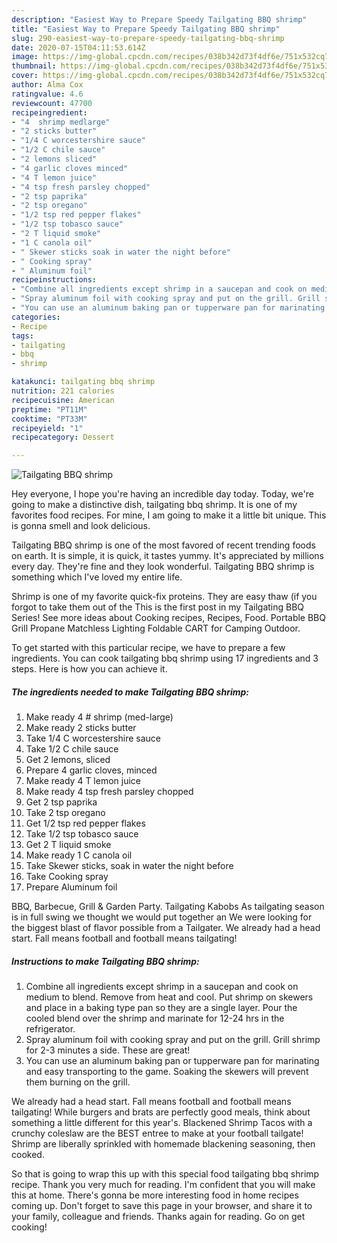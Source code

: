 ```yaml
---
description: "Easiest Way to Prepare Speedy Tailgating BBQ shrimp"
title: "Easiest Way to Prepare Speedy Tailgating BBQ shrimp"
slug: 290-easiest-way-to-prepare-speedy-tailgating-bbq-shrimp
date: 2020-07-15T04:11:53.614Z
image: https://img-global.cpcdn.com/recipes/038b342d73f4df6e/751x532cq70/tailgating-bbq-shrimp-recipe-main-photo.jpg
thumbnail: https://img-global.cpcdn.com/recipes/038b342d73f4df6e/751x532cq70/tailgating-bbq-shrimp-recipe-main-photo.jpg
cover: https://img-global.cpcdn.com/recipes/038b342d73f4df6e/751x532cq70/tailgating-bbq-shrimp-recipe-main-photo.jpg
author: Alma Cox
ratingvalue: 4.6
reviewcount: 47700
recipeingredient:
- "4  shrimp medlarge"
- "2 sticks butter"
- "1/4 C worcestershire sauce"
- "1/2 C chile sauce"
- "2 lemons sliced"
- "4 garlic cloves minced"
- "4 T lemon juice"
- "4 tsp fresh parsley chopped"
- "2 tsp paprika"
- "2 tsp oregano"
- "1/2 tsp red pepper flakes"
- "1/2 tsp tobasco sauce"
- "2 T liquid smoke"
- "1 C canola oil"
- " Skewer sticks soak in water the night before"
- " Cooking spray"
- " Aluminum foil"
recipeinstructions:
- "Combine all ingredients except shrimp in a saucepan and cook on medium to blend. Remove from heat and cool. Put shrimp on skewers and place in a baking type pan so they are a single layer. Pour the cooled blend over the shrimp and marinate for 12-24 hrs in the refrigerator."
- "Spray aluminum foil with cooking spray and put on the grill. Grill shrimp for 2-3 minutes a side. These are great!"
- "You can use an aluminum baking pan or tupperware pan for marinating and easy transporting to the game. Soaking the skewers will prevent them burning on the grill."
categories:
- Recipe
tags:
- tailgating
- bbq
- shrimp

katakunci: tailgating bbq shrimp 
nutrition: 221 calories
recipecuisine: American
preptime: "PT11M"
cooktime: "PT33M"
recipeyield: "1"
recipecategory: Dessert

---
```



![Tailgating BBQ shrimp](https://img-global.cpcdn.com/recipes/038b342d73f4df6e/751x532cq70/tailgating-bbq-shrimp-recipe-main-photo.jpg)

Hey everyone, I hope you're having an incredible day today. Today, we're going to make a distinctive dish, tailgating bbq shrimp. It is one of my favorites food recipes. For mine, I am going to make it a little bit unique. This is gonna smell and look delicious.

Tailgating BBQ shrimp is one of the most favored of recent trending foods on earth. It is simple, it is quick, it tastes yummy. It's appreciated by millions every day. They're fine and they look wonderful. Tailgating BBQ shrimp is something which I've loved my entire life.

Shrimp is one of my favorite quick-fix proteins. They are easy thaw (if you forgot to take them out of the This is the first post in my Tailgating BBQ Series! See more ideas about Cooking recipes, Recipes, Food. Portable BBQ Grill Propane Matchless Lighting Foldable CART for Camping Outdoor.


To get started with this particular recipe, we have to prepare a few ingredients. You can cook tailgating bbq shrimp using 17 ingredients and 3 steps. Here is how you can achieve it.

<!--inarticleads1-->

##### The ingredients needed to make Tailgating BBQ shrimp:

1. Make ready 4 # shrimp (med-large)
1. Make ready 2 sticks butter
1. Take 1/4 C worcestershire sauce
1. Take 1/2 C chile sauce
1. Get 2 lemons, sliced
1. Prepare 4 garlic cloves, minced
1. Make ready 4 T lemon juice
1. Make ready 4 tsp fresh parsley chopped
1. Get 2 tsp paprika
1. Take 2 tsp oregano
1. Get 1/2 tsp red pepper flakes
1. Take 1/2 tsp tobasco sauce
1. Get 2 T liquid smoke
1. Make ready 1 C canola oil
1. Take  Skewer sticks, soak in water the night before
1. Take  Cooking spray
1. Prepare  Aluminum foil


BBQ, Barbecue, Grill &amp; Garden Party. Tailgating Kabobs As tailgating season is in full swing we thought we would put together an We were looking for the biggest blast of flavor possible from a Tailgater. We already had a head start. Fall means football and football means tailgating! 

<!--inarticleads2-->

##### Instructions to make Tailgating BBQ shrimp:

1. Combine all ingredients except shrimp in a saucepan and cook on medium to blend. Remove from heat and cool. Put shrimp on skewers and place in a baking type pan so they are a single layer. Pour the cooled blend over the shrimp and marinate for 12-24 hrs in the refrigerator.
1. Spray aluminum foil with cooking spray and put on the grill. Grill shrimp for 2-3 minutes a side. These are great!
1. You can use an aluminum baking pan or tupperware pan for marinating and easy transporting to the game. Soaking the skewers will prevent them burning on the grill.


We already had a head start. Fall means football and football means tailgating! While burgers and brats are perfectly good meals, think about something a little different for this year&#39;s. Blackened Shrimp Tacos with a crunchy coleslaw are the BEST entree to make at your football tailgate! Shrimp are liberally sprinkled with homemade blackening seasoning, then cooked. 

So that is going to wrap this up with this special food tailgating bbq shrimp recipe. Thank you very much for reading. I'm confident that you will make this at home. There's gonna be more interesting food in home recipes coming up. Don't forget to save this page in your browser, and share it to your family, colleague and friends. Thanks again for reading. Go on get cooking!
